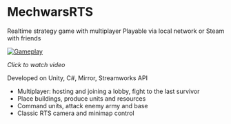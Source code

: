 # MechwarsRTS

Realtime strategy game with multiplayer
Playable via local network or Steam with friends

[![Gameplay](http://img.youtube.com/vi/LOGzOtLlHPo/0.jpg)](https://youtu.be/LOGzOtLlHPo "Mechwars RTS")

*Click to watch video*

Developed on Unity, C#, Mirror, Streamworks API

- Multiplayer: hosting and joining a lobby, fight to the last survivor
- Place buildings, produce units and resources
- Command units, attack enemy army and base
- Classic RTS camera and minimap control
